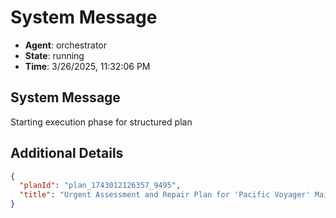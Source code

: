 # System Message

- **Agent**: orchestrator
- **State**: running
- **Time**: 3/26/2025, 11:32:06 PM

## System Message

Starting execution phase for structured plan

## Additional Details

```json
{
  "planId": "plan_1743012126357_9495",
  "title": "Urgent Assessment and Repair Plan for 'Pacific Voyager' Main Engine Issues"
}
```

